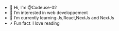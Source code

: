 - 👋 Hi, I’m @Codeuse-02
- 👀 I’m interested in web developpement
- 🌱 I’m currently learning Js,React,NextJs and NextJs
- ⚡ Fun fact: I love reading

<!---
Codeuse-02/Codeuse-02 is a ✨ special ✨ repository because its `README.md` (this file) appears on your GitHub profile.
You can click the Preview link to take a look at your changes.
--->

